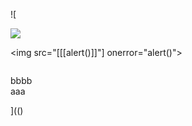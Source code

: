 ![

<img src="../../../../../../../img/onload/../../r89shi/r89shi.github.io/blob/master/teste.js">

<img src="[[[alert()]]"] onerror="alert()">

<img id="meu" src="" tabindex=&#60;&#106;&#97;&#118;&#97;&#115;&#99;&#114;&#105;&#112;&#116;&#58;&#97;&#108;&#101;&#114;&#116;&#40;&#41;></div>
<div id="${1+1}">bbbb</div>
<span value="javascript:document.getElementById('user-content-meu').src='123';">aaa</span>

](()
